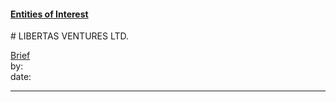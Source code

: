 #### [Entities of Interest](/list.html)
<link rel="stylesheet" type="text/css" href="../../assets/style.css">
# LIBERTAS VENTURES LTD.

[comment]: <> (Add/Remove information below as you want)
[comment]: <> (Markdown cheatsheet: https://github.com/adam-p/markdown-here/wiki/Markdown-Cheatsheet)
[Brief](Brief.md)  
by:  
date:  

---
[comment]: <> (Add your content here)